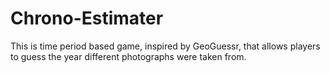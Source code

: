 # Chrono-Estimater

This is time period based game, inspired by GeoGuessr, that allows players to guess the year different photographs were taken from.
